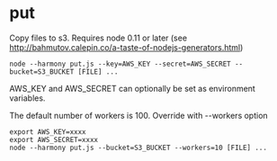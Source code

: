 put
===

Copy files to s3. Requires node 0.11 or later (see http://bahmutov.calepin.co/a-taste-of-nodejs-generators.html)

    node --harmony put.js --key=AWS_KEY --secret=AWS_SECRET --bucket=S3_BUCKET [FILE] ...

AWS_KEY and AWS_SECRET can optionally be set as environment variables. 

The default number of workers is 100. Override with --workers option

    export AWS_KEY=xxxx
    export AWS_SECRET=xxxx
    node --harmony put.js --bucket=S3_BUCKET --workers=10 [FILE] ...
    
